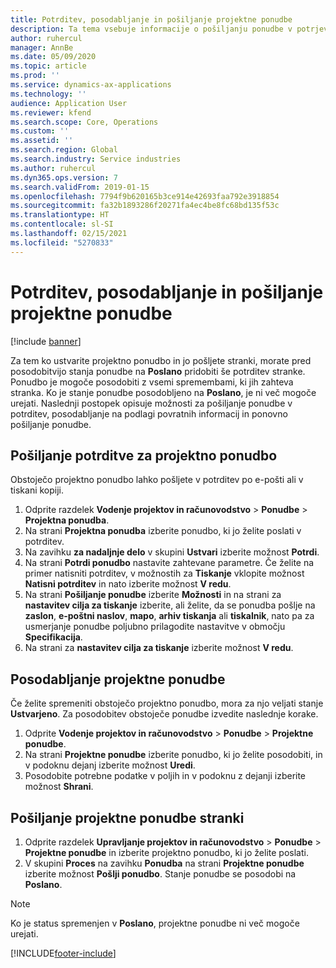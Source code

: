 ```yaml
---
title: Potrditev, posodabljanje in pošiljanje projektne ponudbe
description: Ta tema vsebuje informacije o pošiljanju ponudbe v potrjevanje stranki, spreminjanju ponudbe na podlagi povratnih informacij in ponovnemu pošiljanju ponudbe.
author: ruhercul
manager: AnnBe
ms.date: 05/09/2020
ms.topic: article
ms.prod: ''
ms.service: dynamics-ax-applications
ms.technology: ''
audience: Application User
ms.reviewer: kfend
ms.search.scope: Core, Operations
ms.custom: ''
ms.assetid: ''
ms.search.region: Global
ms.search.industry: Service industries
ms.author: ruhercul
ms.dyn365.ops.version: 7
ms.search.validFrom: 2019-01-15
ms.openlocfilehash: 7794f9b620165b3ce914e42693faa792e3918854
ms.sourcegitcommit: fa32b1893286f20271fa4ec4be8fc68bd135f53c
ms.translationtype: HT
ms.contentlocale: sl-SI
ms.lasthandoff: 02/15/2021
ms.locfileid: "5270833"
---
```

# <a name="confirm-update-and-send-a-project-quotation"></a>Potrditev, posodabljanje in pošiljanje projektne ponudbe

[!include [banner](../includes/banner.md)]

Za tem ko ustvarite projektno ponudbo in jo pošljete stranki, morate pred posodobitvijo stanja ponudbe na **Poslano** pridobiti še potrditev stranke. Ponudbo je mogoče posodobiti z vsemi spremembami, ki jih zahteva stranka. Ko je stanje ponudbe posodobljeno na **Poslano**, je ni več mogoče urejati. Naslednji postopek opisuje možnosti za pošiljanje ponudbe v potrditev, posodabljanje na podlagi povratnih informacij in ponovno pošiljanje ponudbe.

## <a name="send-a-project-quotation-confirmation"></a>Pošiljanje potrditve za projektno ponudbo  

Obstoječo projektno ponudbo lahko pošljete v potrditev po e-pošti ali v tiskani kopiji. 

1. Odprite razdelek **Vodenje projektov in računovodstvo** > **Ponudbe** > **Projektna ponudba**. 
2. Na strani **Projektna ponudba** izberite ponudbo, ki jo želite poslati v potrditev. 
3. Na zavihku **za nadaljnje delo** v skupini **Ustvari** izberite možnost **Potrdi**. 
4. Na strani **Potrdi ponudbo** nastavite zahtevane parametre. Če želite na primer natisniti potrditev, v možnostih za **Tiskanje** vklopite možnost **Natisni potrditev** in nato izberite možnost **V redu**.
5. Na strani **Pošiljanje ponudbe** izberite **Možnosti** in na strani za **nastavitev cilja za tiskanje** izberite, ali želite, da se ponudba pošlje na **zaslon**, **e-poštni naslov**, **mapo**, **arhiv tiskanja** ali **tiskalnik**, nato pa za usmerjanje ponudbe poljubno prilagodite nastavitve v območju **Specifikacija**.
6. Na strani za **nastavitev cilja za tiskanje** izberite možnost **V redu**.  

## <a name="update-a-project-quotation"></a>Posodabljanje projektne ponudbe

Če želite spremeniti obstoječo projektno ponudbo, mora za njo veljati stanje **Ustvarjeno**. Za posodobitev obstoječe ponudbe izvedite naslednje korake. 

1. Odprite **Vodenje projektov in računovodstvo** > **Ponudbe** > **Projektne ponudbe**.
2. Na strani **Projektne ponudbe** izberite ponudbo, ki jo želite posodobiti, in v podoknu dejanj izberite možnost **Uredi**.
3. Posodobite potrebne podatke v poljih in v podoknu z dejanji izberite možnost **Shrani**.  

## <a name="send-a-project-quotation-to-a-customer"></a>Pošiljanje projektne ponudbe stranki 

1. Odprite razdelek **Upravljanje projektov in računovodstvo** > **Ponudbe** > **Projektne ponudbe** in izberite projektno ponudbo, ki jo želite poslati.
2. V skupini **Proces** na zavihku **Ponudba** na strani **Projektne ponudbe** izberite možnost **Pošlji ponudbo**. Stanje ponudbe se posodobi na **Poslano**.

> [!NOTE]
> Ko je status spremenjen v **Poslano**, projektne ponudbe ni več mogoče urejati.


[!INCLUDE[footer-include](../includes/footer-banner.md)]